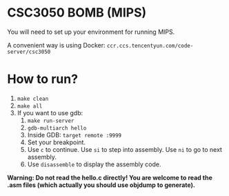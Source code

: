 # CSC3050 BOMB (MIPS)

You will need to set up your environment for running MIPS.

A convenient way is using Docker: `ccr.ccs.tencentyun.com/code-server/csc3050`

# How to run?

1. `make clean`
2. `make all`
3. If you want to use gdb:
    1. `make run-server`
    2. `gdb-multiarch hello`
    3. Inside GDB: `target remote :9999`
    4. Set your breakpoint.
    5. Use `c` to continue. Use `si` to step into assembly. Use `ni` to go to next assembly.
    6. Use `disassemble` to display the assembly code.

**Warning: Do not read the hello.c directly! You are welcome to read the .asm files (which actually you should use objdump to generate).**